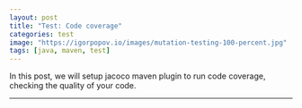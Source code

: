 ```yaml
---
layout: post
title: "Test: Code coverage"
categories: test
image: "https://igorpopov.io/images/mutation-testing-100-percent.jpg"
tags: [java, maven, test]
---
```

In this post, we will setup jacoco maven plugin to run code coverage, checking the quality of your code.
<!--more-->

---